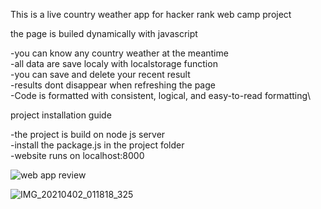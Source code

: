 This is a live country weather app for hacker rank web camp project

the page is builed dynamically with javascript

-you can know any country weather at the meantime\
-all data are save localy with localstorage function\
-you can save and delete your recent result \
-results dont disappear when refreshing the page\
-Code is formatted with consistent, logical, and easy-to-read formatting\

project installation guide

-the project is build on node js server\
-install the package.js in the project folder\
-website runs on localhost:8000


![web app review](https://github.com/hazemm48/HR-DOM-Team-Project/tree/main/hk%20project/website/pics/clouds.png)

![IMG_20210402_011818_325](https://user-images.githubusercontent.com/75261309/133280027-652e8efd-92fd-45cb-b948-af93c5fb95ed.jpg)
